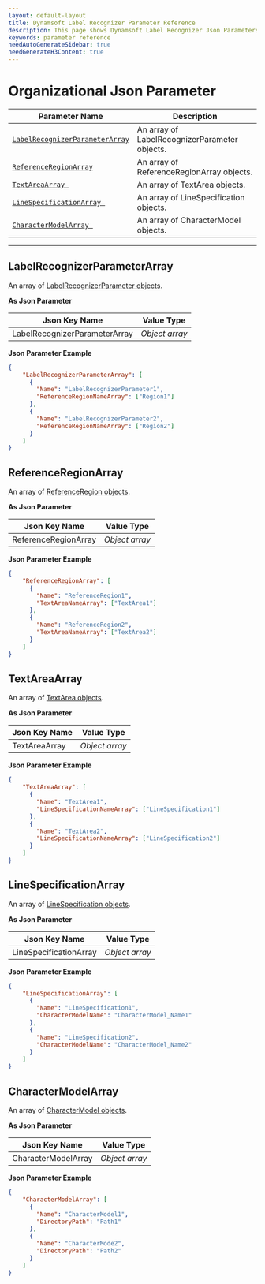 ```yaml
---
layout: default-layout
title: Dynamsoft Label Recognizer Parameter Reference
description: This page shows Dynamsoft Label Recognizer Json Parameters for organization.
keywords: parameter reference
needAutoGenerateSidebar: true
needGenerateH3Content: true
---
```


# Organizational Json Parameter

 | Parameter Name | Description |
 | -------------- | ----------- | 
 | [`LabelRecognizerParameterArray`](#labelrecognizerparameterarray) | An array of LabelRecognizerParameter objects. |
 | [`ReferenceRegionArray`](#referenceregionarray) | An array of ReferenceRegionArray objects. |
 | [`TextAreaArray `](#textareaarray) | An array of TextArea objects. |
 | [`LineSpecificationArray `](#linespecificationarray) | An array of LineSpecification objects. |
 | [`CharacterModelArray `](#charactermodelarray) | An array of CharacterModel objects. |

 
---


## LabelRecognizerParameterArray
An array of [LabelRecognizerParameter objects](label-recognition-parameter/parameter-control.md).  

**As Json Parameter**

|	Json Key Name | Value Type |
| --------------- | ---------- |
| LabelRecognizerParameterArray | *Object array* |

**Json Parameter Example**   
```json
{
    "LabelRecognizerParameterArray": [
      {
        "Name": "LabelRecognizerParameter1", 
        "ReferenceRegionNameArray": ["Region1"]
      },
      {
        "Name": "LabelRecognizerParameter2", 
        "ReferenceRegionNameArray": ["Region2"]
      }
    ]
}
```



## ReferenceRegionArray
An array of [ReferenceRegion objects](reference-region/parameter-control.md).  

**As Json Parameter**

|	Json Key Name | Value Type |
| --------------- | ---------- |
| ReferenceRegionArray | *Object array* |

**Json Parameter Example**   
```json
{
    "ReferenceRegionArray": [
      {
        "Name": "ReferenceRegion1", 
        "TextAreaNameArray": ["TextArea1"]
      },
      {
        "Name": "ReferenceRegion2", 
        "TextAreaNameArray": ["TextArea2"]
      }
    ]
}
```



## TextAreaArray
An array of [TextArea objects](text-area/parameter-control.md).  

**As Json Parameter**

|	Json Key Name | Value Type |
| --------------- | ---------- |
| TextAreaArray | *Object array* |

**Json Parameter Example**   
```json
{
    "TextAreaArray": [
      {
        "Name": "TextArea1", 
        "LineSpecificationNameArray": ["LineSpecification1"]
      },
      {
        "Name": "TextArea2", 
        "LineSpecificationNameArray": ["LineSpecification2"]
      }
    ]
}
```



## LineSpecificationArray
An array of [LineSpecification objects](line-specification/parameter-control.md).  

**As Json Parameter**

|	Json Key Name | Value Type |
| --------------- | ---------- |
| LineSpecificationArray | *Object array* |

**Json Parameter Example**   
```json
{
    "LineSpecificationArray": [
      {
        "Name": "LineSpecification1", 
        "CharacterModelName": "CharacterModel_Name1"
      },
      {
        "Name": "LineSpecification2", 
        "CharacterModelName": "CharacterModel_Name2"
      }
    ]
}
```



## CharacterModelArray
An array of [CharacterModel objects](character-model/parameter-control.md).  

**As Json Parameter**

|	Json Key Name | Value Type |
| --------------- | ---------- |
| CharacterModelArray | *Object array* |

**Json Parameter Example**   
```json
{
    "CharacterModelArray": [
      {
        "Name": "CharacterModel1", 
        "DirectoryPath": "Path1"
      },
      {
        "Name": "CharacterMode2", 
        "DirectoryPath": "Path2"
      }
    ]
}
```

